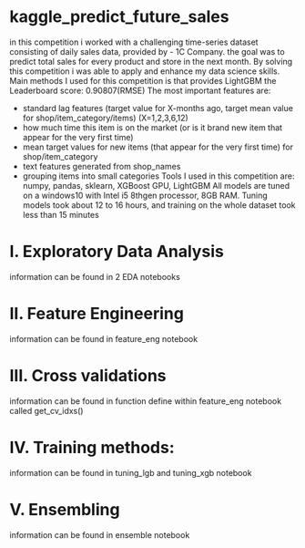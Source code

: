 # kaggle_predict_future_sales

in this competition i worked with a challenging time-series dataset consisting of daily sales data, provided by - 1C Company. the goal was to predict total sales for every product and store in the next month. 
By solving this competition i was able to apply and enhance my data science skills.
Main methods I used for this competition  is that provides LightGBM the  Leaderboard score: 0.90807(RMSE)
The most important features are:
* standard lag features (target value for X-months ago, target mean value for shop/item_category/items) (X=1,2,3,6,12)
* how much time this item is on the market (or is it brand new item that appear for the very first time)
* mean target values for new items (that appear for the very first time) for shop/item_category
* text features  generated from shop_names
* grouping items into small categories 
Tools I used in this competition are: numpy, pandas, sklearn, XGBoost GPU, LightGBM
All models are tuned on a windows10 with Intel i5 8thgen processor, 8GB RAM. Tuning models took about 12 to 16 hours, and training on the whole dataset took less than 15 minutes


# I. Exploratory Data Analysis
information can be found in  2 EDA notebooks

# II. Feature Engineering
information can be found in feature_eng  notebook

# III. Cross validations
information can be found in function define within feature_eng  notebook called get_cv_idxs()

# IV. Training methods:
information can be found in tuning_lgb and tuning_xgb notebook

# V. Ensembling
information can be found in ensemble notebook

